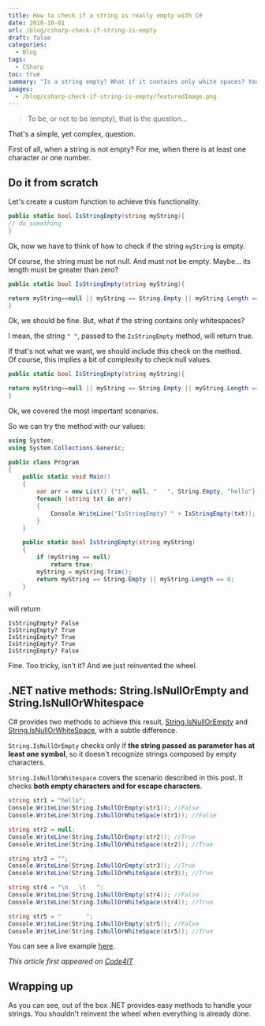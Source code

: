```yaml
---
title: How to check if a string is really empty with C#
date: 2018-10-01
url: /blog/csharp-check-if-string-is-empty
draft: false
categories:
  - Blog
tags:
  - CSharp
toc: true
summary: "Is a string empty? What if it contains only white spaces? You shouldn't reinvent the wheel, since .NET exposes methods exactly for these cases: String.IsNullOrEmpty and String.IsNullOrWhiteSpace."
images:
  - /blog/csharp-check-if-string-is-empty/featuredImage.png
---
```


> To be, or not to be (empty), that is the question...

That's a simple, yet complex, question.

First of all, when a string is not empty? For me, when there is at least one character or one number.

## Do it from scratch

Let's create a custom function to achieve this functionality.

```cs
public static bool IsStringEmpty(string myString){
// do something
}
```

Ok, now we have to think of how to check if the string `myString` is empty.

Of course, the string must be not null. And must not be empty. Maybe... its length must be greater than zero?

```cs
public static bool IsStringEmpty(string myString){

return myString==null || myString == String.Empty || myString.Length == 0;
}
```

Ok, we should be fine. But, what if the string contains only whitespaces?

I mean, the string `" "`, passed to the `IsStringEmpty` method, will return true.

If that's not what we want, we should include this check on the method.  
Of course, this implies a bit of complexity to check null values.

```cs
public static bool IsStringEmpty(string myString){

return myString==null || myString == String.Empty || myString.Length == 0 || myString.Trim().Length == 0 ;
}
```

Ok, we covered the most important scenarios.

So we can try the method with our values:

```cs
using System;
using System.Collections.Generic;

public class Program
{
	public static void Main()
	{
		var arr = new List() {"1", null, "   ", String.Empty, "hello"};
		foreach (string txt in arr)
		{
			Console.WriteLine("IsStringEmpty? " + IsStringEmpty(txt));
		}
	}

	public static bool IsStringEmpty(string myString)
	{
		if (myString == null)
			return true;
		myString = myString.Trim();
		return myString == String.Empty || myString.Length == 0;
	}
}
```

will return

```
IsStringEmpty? False
IsStringEmpty? True
IsStringEmpty? True
IsStringEmpty? True
IsStringEmpty? False
```

Fine. Too tricky, isn't it? And we just reinvented the wheel.

## .NET native methods: String.IsNullOrEmpty and String.IsNullOrWhitespace

C# provides two methods to achieve this result, [String.IsNullOrEmpty](https://docs.microsoft.com/en-us/dotnet/api/system.string.isnullorempty "String.IsNullOrEmpty documentation") and  [String.IsNullOrWhiteSpace](https://docs.microsoft.com/en-us/dotnet/api/system.string.isnullorwhitespace "String.IsNullOrWhitespace documentation"), with a subtle difference.

`String.IsNullOrEmpty` checks only if **the string passed as parameter has at least one symbol**, so it doesn't recognize strings composed by empty characters.

`String.IsNullOrWhitespace` covers the scenario described in this post. It checks **both empty characters and for escape characters**.

```cs
string str1 = "hello";
Console.WriteLine(String.IsNullOrEmpty(str1)); //False
Console.WriteLine(String.IsNullOrWhiteSpace(str1)); //False

string str2 = null;
Console.WriteLine(String.IsNullOrEmpty(str2)); //True
Console.WriteLine(String.IsNullOrWhiteSpace(str2)); //True

string str3 = "";
Console.WriteLine(String.IsNullOrEmpty(str3)); //True
Console.WriteLine(String.IsNullOrWhiteSpace(str3)); //True

string str4 = "\n   \t   ";
Console.WriteLine(String.IsNullOrEmpty(str4)); //False
Console.WriteLine(String.IsNullOrWhiteSpace(str4)); //True

string str5 = "       ";
Console.WriteLine(String.IsNullOrEmpty(str5)); //False
Console.WriteLine(String.IsNullOrWhiteSpace(str5)); //True
```

You can see a live example [here](http://volatileread.com/utilitylibrary/snippetcompiler?id=120726 "Live example").

_This article first appeared on [Code4IT](https://www.code4it.dev/)_

## Wrapping up

As you can see, out of the box .NET provides easy methods to handle your strings. You shouldn't reinvent the wheel when everything is already done.
